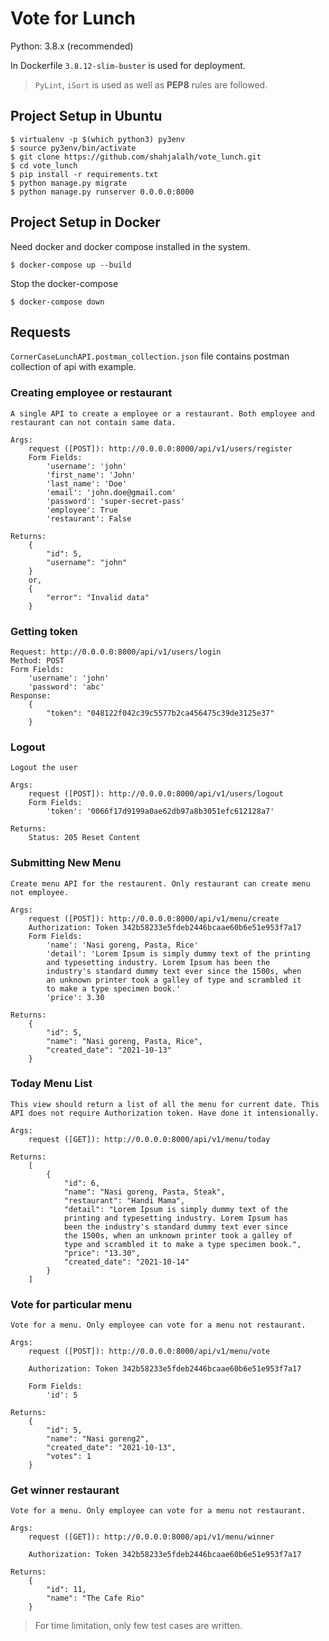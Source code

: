 # Vote for Lunch

Python: 3.8.x (recommended)

In Dockerfile ```3.8.12-slim-buster``` is used for deployment.

> ```PyLint```, ```iSort``` is used as well as **PEP8** rules are followed.

## Project Setup in Ubuntu 

```
$ virtualenv -p $(which python3) py3env
$ source py3env/bin/activate
$ git clone https://github.com/shahjalalh/vote_lunch.git
$ cd vote_lunch
$ pip install -r requirements.txt
$ python manage.py migrate
$ python manage.py runserver 0.0.0.0:8000
```

## Project Setup in Docker
Need docker and docker compose installed in the system.
```
$ docker-compose up --build
``` 

Stop the docker-compose
```
$ docker-compose down
```

## Requests

```CornerCaseLunchAPI.postman_collection.json``` file contains postman collection of api with example.

### Creating employee or restaurant
```
A single API to create a employee or a restaurant. Both employee and restaurant can not contain same data.

Args:
    request ([POST]): http://0.0.0.0:8000/api/v1/users/register
    Form Fields:
        'username': 'john'
        'first_name': 'John'
        'last_name': 'Doe'
        'email': 'john.doe@gmail.com'
        'password': 'super-secret-pass'
        'employee': True
        'restaurant': False

Returns:
    {
        "id": 5,
        "username": "john"
    }
    or,
    {
        "error": "Invalid data"
    }
```

### Getting token

```
Request: http://0.0.0.0:8000/api/v1/users/login
Method: POST
Form Fields:
    'username': 'john'
    'password': 'abc'
Response:
    {
        "token": "048122f042c39c5577b2ca456475c39de3125e37"
    }
```

### Logout
```
Logout the user

Args:
    request ([POST]): http://0.0.0.0:8000/api/v1/users/logout
    Form Fields:
        'token': '0066f17d9199a0ae62db97a8b3051efc612128a7'

Returns:
    Status: 205 Reset Content
```

### Submitting New Menu
```
Create menu API for the restaurent. Only restaurant can create menu not employee.

Args:
    request ([POST]): http://0.0.0.0:8000/api/v1/menu/create
    Authorization: Token 342b58233e5fdeb2446bcaae60b6e51e953f7a17
    Form Fields:
        'name': 'Nasi goreng, Pasta, Rice'
        'detail': 'Lorem Ipsum is simply dummy text of the printing
        and typesetting industry. Lorem Ipsum has been the
        industry's standard dummy text ever since the 1500s, when
        an unknown printer took a galley of type and scrambled it
        to make a type specimen book.'
        'price': 3.30

Returns:
    {
        "id": 5,
        "name": "Nasi goreng, Pasta, Rice",
        "created_date": "2021-10-13"
    }
```

### Today Menu List

```
This view should return a list of all the menu for current date. This API does not require Authorization token. Have done it intensionally.

Args:
    request ([GET]): http://0.0.0.0:8000/api/v1/menu/today

Returns:
    [
        {
            "id": 6,
            "name": "Nasi goreng, Pasta, Steak",
            "restaurant": "Handi Mama",
            "detail": "Lorem Ipsum is simply dummy text of the
            printing and typesetting industry. Lorem Ipsum has
            been the industry's standard dummy text ever since
            the 1500s, when an unknown printer took a galley of
            type and scrambled it to make a type specimen book.",
            "price": "13.30",
            "created_date": "2021-10-14"
        }
    ]
```

### Vote for particular menu

```
Vote for a menu. Only employee can vote for a menu not restaurant.

Args:
    request ([POST]): http://0.0.0.0:8000/api/v1/menu/vote

    Authorization: Token 342b58233e5fdeb2446bcaae60b6e51e953f7a17

    Form Fields:
        'id': 5

Returns:
    {
        "id": 5,
        "name": "Nasi goreng2",
        "created_date": "2021-10-13",
        "votes": 1
    }
```

### Get winner restaurant
```
Vote for a menu. Only employee can vote for a menu not restaurant.

Args:
    request ([GET]): http://0.0.0.0:8000/api/v1/menu/winner

    Authorization: Token 342b58233e5fdeb2446bcaae60b6e51e953f7a17

Returns:
    {
        "id": 11,
        "name": "The Cafe Rio"
    }
```

> For time limitation, only few test cases are written.
